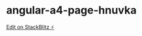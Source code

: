 # angular-a4-page-hnuvka

[Edit on StackBlitz ⚡️](https://stackblitz.com/edit/angular-a4-page-hnuvka)